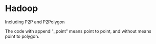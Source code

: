 # Hadoop
Including P2P and P2Polygon

The code with append "_point" means point to point, and without means point to polygon.
